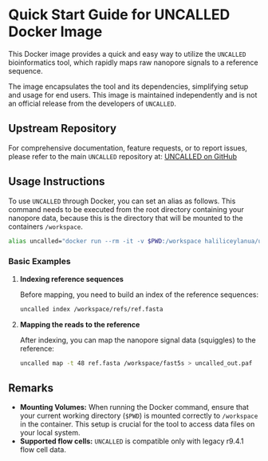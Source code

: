 # Quick Start Guide for UNCALLED Docker Image

This Docker image provides a quick and easy way to utilize the `UNCALLED` bioinformatics tool, which rapidly maps raw nanopore signals to a reference sequence. 

The image encapsulates the tool and its dependencies, simplifying setup and usage for end users. This image is maintained independently and is not an official release from the developers of `UNCALLED`.

## Upstream Repository

For comprehensive documentation, feature requests, or to report issues, please refer to the main `UNCALLED` repository at:
[UNCALLED on GitHub](https://github.com/skovaka/UNCALLED)

## Usage Instructions

To use `UNCALLED` through Docker, you can set an alias as follows. This command needs to be executed from the root directory containing your nanopore data, because this is the directory that will be mounted to the containers `/workspace`.

```bash
alias uncalled="docker run --rm -it -v $PWD:/workspace haliliceylanua/uncalled:latest"
```

### Basic Examples

1. **Indexing reference sequences**

    Before mapping, you need to build an index of the reference sequences:
	```bash
	uncalled index /workspace/refs/ref.fasta
	```
	
2. **Mapping the reads to the reference**

    After indexing, you can map the nanopore signal data (squiggles) to the reference:
	```bash
    uncalled map -t 48 ref.fasta /workspace/fast5s > uncalled_out.paf
	```

## Remarks

- **Mounting Volumes:** When running the Docker command, ensure that your current working directory (`$PWD`) is mounted correctly to `/workspace` in the container. This setup is crucial for the tool to access data files on your local system.
- **Supported flow cells:** `UNCALLED` is compatible only with legacy r9.4.1 flow cell data.
